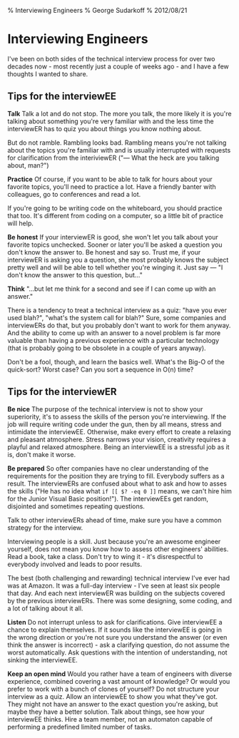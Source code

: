 % Interviewing Engineers
% George Sudarkoff
% 2012/08/21

# Interviewing Engineers

I've been on both sides of the technical interview process for over two decades now - most recently just a couple of weeks ago - and I have a few thoughts I wanted to share.

## Tips for the interviewEE

**Talk** Talk a lot and do not stop. The more you talk, the more likely it is you're talking about something you're very familiar with and the less time the interviewER has to quiz you about things you know nothing about.

But do not ramble. Rambling looks bad. Rambling means you're not talking about the topics you're familiar with and is usually interrupted with requests for clarification from the interiviewER ("— What the heck are you talking about, man?")

**Practice** Of course, if you want to be able to talk for hours about your favorite topics, you'll need to practice a lot. Have a friendly banter with colleagues, go to conferences and read a lot.

If you're going to be writing code on the whiteboard, you should practice that too. It's different from coding on a computer, so a little bit of practice will help.

**Be honest** If your interviewER is good, she won't let you talk about your favorite topics unchecked. Sooner or later you'll be asked a question you don't know the answer to. Be honest and say so. Trust me, if your interviewER is asking you a question, she most probably knows the subject pretty well and will be able to tell whether you're winging it. Just say — "I don't know the answer to this question, but…"

**Think** "…but let me think for a second and see if I can come up with an answer."

There is a tendency to treat a technical interview as a quiz: "have you ever used blah?", "what's the system call for blah?" Sure, some companies and interviewERs do that, but you probably don't want to work for them anyway. And the ability to come up with an answer to a novel problem is far more valuable than having a previous experience with a particular technology (that is probably going to be obsolete in a couple of years anyway).

Don't be a fool, though, and learn the basics well. What's the Big-O of the quick-sort? Worst case? Can you sort a sequence in O(n) time?

## Tips for the interviewER

**Be nice** The purpose of the technical interview is not to show your superiority, it's to assess the skills of the person you're interviewing. If the job will require writing code under the gun, then by all means, stress and intimidate the interviewEE. Otherwise, make every effort to create a relaxing and pleasant atmosphere. Stress narrows your vision, creativity requires a playful and relaxed atmosphere. Being an interviewEE is a stressful job as it is, don't make it worse.

**Be prepared** So ofter companies have no clear understanding of the requirements for the position they are trying to fill. Everybody suffers as a result. The interviewERs are confused about what to ask and how to asses the skills ("He has no idea what `if [[ $? -eq 0 ]]` means, we can't hire him for the Junior Visual Basic position!"). The interviewEEs get random, disjointed and sometimes repeating questions.

Talk to other interviewERs ahead of time, make sure you have a common strategy for the interview.

Interviewing people is a skill. Just because you're an awesome engineer yourself, does not mean you know how to assess other engineers' abilities. Read a book, take a class. Don't try to wing it - it's disrespectful to everybody involved and leads to poor results.

The best (both challenging and rewarding) technical interview I've ever had was at Amazon. It was a full-day interview - I've seen at least six people that day. And each next interviewER was building on the subjects covered by the previous interviewERs. There was some designing, some coding, and a lot of talking about it all.

**Listen** Do not interrupt unless to ask for clarifications. Give interviewEE a chance to explain themselves. If it sounds like the interviewEE is going in the wrong direction or you're not sure you understand the answer (or even think the answer is incorrect) - ask a clarifying question, do not assume the worst automatically. Ask questions with the intention of understanding, not sinking the interviewEE.

**Keep an open mind** Would you rather have a team of engineers with diverse experience, combined covering a vast amount of knowledge? Or would you prefer to work with a bunch of clones of yourself? Do not structure your interview as a quiz. Allow an interviewEE to show you what they've got. They might not have an answer to the exact question you're asking, but maybe they have a better solution. Talk about things, see how your interviewEE thinks. Hire a team member, not an automaton capable of performing a predefined limited number of tasks.

